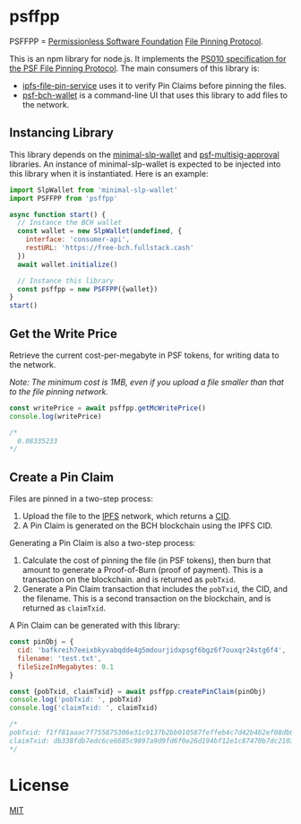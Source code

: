 # psffpp

PSFFPP = [Permissionless Software Foundation](https://psfoundation.info) [File Pinning Protocol](https://psffpp.com).

This is an npm library for node.js. It implements the [PS010 specification for the PSF File Pinning Protocol](https://github.com/Permissionless-Software-Foundation/specifications/blob/master/ps009-multisig-approval.md). The main consumers of this library is:

- [ipfs-file-pin-service](https://github.com/Permissionless-Software-Foundation/ipfs-file-pin-service) uses it to verify Pin Claims before pinning the files.
- [psf-bch-wallet](https://github.com/Permissionless-Software-Foundation/psf-bch-wallet) is a command-line UI that uses this library to add files to the network.

## Instancing Library
This library depends on the [minimal-slp-wallet](https://www.npmjs.com/package/minimal-slp-wallet) and [psf-multisig-approval](https://www.npmjs.com/package/psf-multisig-approval) libraries. An instance of minimal-slp-wallet is expected to be injected into this library when it is instantiated. Here is an example:

```javascript
import SlpWallet from 'minimal-slp-wallet'
import PSFFPP from 'psffpp'

async function start() {
  // Instance the BCH wallet
  const wallet = new SlpWallet(undefined, {
    interface: 'consumer-api',
    restURL: 'https://free-bch.fullstack.cash'
  })
  await wallet.initialize()

  // Instance this library
  const psffpp = new PSFFPP({wallet})
}
start()
```

## Get the Write Price

Retrieve the current cost-per-megabyte in PSF tokens, for writing data to the network.

*Note: The minimum cost is 1MB, even if you upload a file smaller than that to the file pinning network.*

```javascript
const writePrice = await psffpp.getMcWritePrice()
console.log(writePrice)

/*
  0.08335233
*/
```

## Create a Pin Claim

Files are pinned in a two-step process:
1. Upload the file to the [IPFS](https://ipfs.io) network, which returns a [CID](https://docs.ipfs.tech/concepts/content-addressing/).
2. A Pin Claim is generated on the BCH blockchain using the IPFS CID.

Generating a Pin Claim is also a two-step process:
1. Calculate the cost of pinning the file (in PSF tokens), then burn that amount to generate a Proof-of-Burn (proof of payment). This is a transaction on the blockchain. and is returned as `pobTxid`.
2. Generate a Pin Claim transaction that includes the `pobTxid`, the CID, and the filename. This is a second transaction on the blockchain, and is returned as `claimTxid`.

A Pin Claim can be generated with this library:

```javascript
const pinObj = {
  cid: 'bafkreih7eeixbkyvabqdde4g5mdourjidxpsgf6bgz6f7ouxqr24stg6f4',
  filename: 'test.txt',
  fileSizeInMegabytes: 0.1
}

const {pobTxid, claimTxid} = await psffpp.createPinClaim(pinObj)
console.log('pobTxid: ', pobTxid)
console.log('claimTxid: ', claimTxid)

/*
pobTxid: f1ff81aaac7f755875306e31c9137b2bb010587feffeb4c7d42b462ef08db0df
claimTxid: db338fdb7edc6ce6685c9897a9d9fd6f0e26d194bf12e1c87470b7dc2103a3e3
*/
```


# License
[MIT](LICENSE.md)
